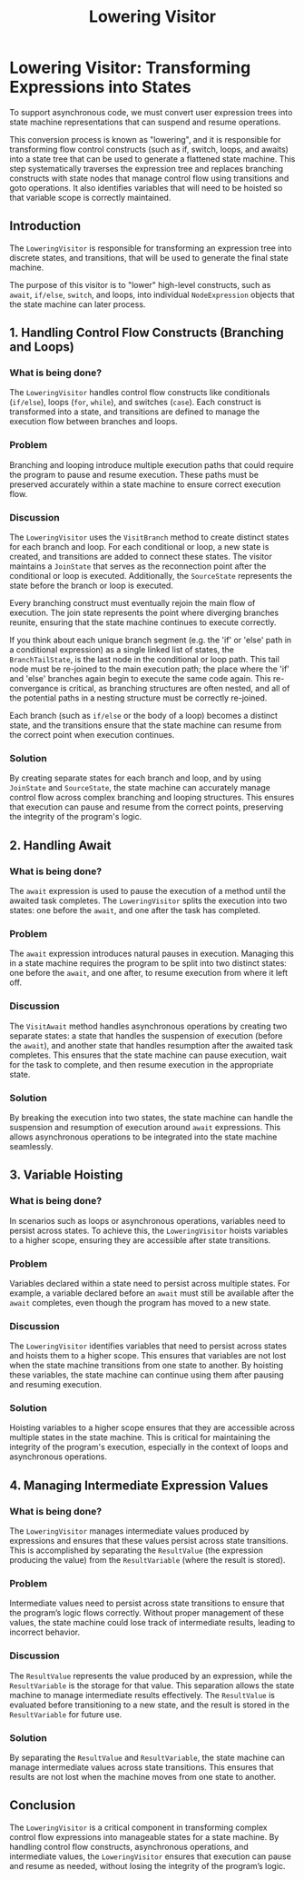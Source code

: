 ﻿---
layout: default
title: Lowering Visitor
parent: State Machines
nav_order: 2
---
# Lowering Visitor: Transforming Expressions into States

To support asynchronous code, we must convert user expression trees into state machine representations that can suspend and 
resume operations. 

This conversion process is known as "lowering", and it is responsible for transforming flow control constructs (such as if, switch,
loops, and awaits) into a state tree that can be used to generate a flattened state machine. This step systematically traverses the
expression tree and replaces branching constructs with state nodes that manage control flow using transitions and goto operations. 
It also identifies variables that will need to be hoisted so that variable scope is correctly maintained.

## Introduction

The `LoweringVisitor` is responsible for transforming an expression tree into discrete states, and transitions, that will be used 
to generate the final state machine. 

The purpose of this visitor is to "lower" high-level constructs, such as `await`, `if/else`, `switch`, and loops, into individual 
`NodeExpression` objects that the state machine can later process.

## 1. Handling Control Flow Constructs (Branching and Loops)

### What is being done?
The `LoweringVisitor` handles control flow constructs like conditionals (`if/else`), loops (`for`, `while`), and switches (`case`). 
Each construct is transformed into a state, and transitions are defined to manage the execution flow between branches and loops.

### Problem
Branching and looping introduce multiple execution paths that could require the program to pause and resume execution. These paths 
must be preserved accurately within a state machine to ensure correct execution flow.

### Discussion
The `LoweringVisitor` uses the `VisitBranch` method to create distinct states for each branch and loop. For each conditional or loop,
a new state is created, and transitions are added to connect these states. The visitor maintains a `JoinState` that serves as the 
reconnection point after the conditional or loop is executed. Additionally, the `SourceState` represents the state before the branch
or loop is executed.

Every branching construct must eventually rejoin the main flow of execution. The join state represents the point where diverging 
branches reunite, ensuring that the state machine continues to execute correctly.

If you think about each unique branch segment (e.g. the 'if' or 'else' path in a conditional expression) as a single linked list of
states, the `BranchTailState`, is the last node in the conditional or loop path. This tail node must be re-joined to the main 
execution path; the place where the 'if' and 'else' branches again begin to execute the same code again. This re-convergance is 
critical, as branching structures are often nested, and all of the potential paths in a nesting structure must be correctly 
re-joined.

Each branch (such as `if/else` or the body of a loop) becomes a distinct state, and the transitions ensure that the state machine 
can resume from the correct point when execution continues.

### Solution
By creating separate states for each branch and loop, and by using `JoinState` and `SourceState`, the state machine can accurately
manage control flow across complex branching and looping structures. This ensures that execution can pause and resume from the correct
points, preserving the integrity of the program's logic.

## 2. Handling Await

### What is being done?
The `await` expression is used to pause the execution of a method until the awaited task completes. The `LoweringVisitor` splits the 
execution into two states: one before the `await`, and one after the task has completed.

### Problem
The `await` expression introduces natural pauses in execution. Managing this in a state machine requires the program to be split into 
two distinct states: one before the `await`, and one after, to resume execution from where it left off.

### Discussion
The `VisitAwait` method handles asynchronous operations by creating two separate states: a state that handles the suspension of execution 
(before the `await`), and another state that handles resumption after the awaited task completes. This ensures that the state machine can
pause execution, wait for the task to complete, and then resume execution in the appropriate state.

### Solution
By breaking the execution into two states, the state machine can handle the suspension and resumption of execution around `await` 
expressions. This allows asynchronous operations to be integrated into the state machine seamlessly.

## 3. Variable Hoisting

### What is being done?
In scenarios such as loops or asynchronous operations, variables need to persist across states. To achieve this, the `LoweringVisitor` 
hoists variables to a higher scope, ensuring they are accessible after state transitions.

### Problem
Variables declared within a state need to persist across multiple states. For example, a variable declared before an `await` must still 
be available after the `await` completes, even though the program has moved to a new state.

### Discussion
The `LoweringVisitor` identifies variables that need to persist across states and hoists them to a higher scope. This ensures that 
variables are not lost when the state machine transitions from one state to another. By hoisting these variables, the state machine can 
continue using them after pausing and resuming execution.

### Solution
Hoisting variables to a higher scope ensures that they are accessible across multiple states in the state machine. This is critical for 
maintaining the integrity of the program's execution, especially in the context of loops and asynchronous operations.

## 4. Managing Intermediate Expression Values

### What is being done?
The `LoweringVisitor` manages intermediate values produced by expressions and ensures that these values persist across state transitions. 
This is accomplished by separating the `ResultValue` (the expression producing the value) from the `ResultVariable` 
(where the result is stored).

### Problem
Intermediate values need to persist across state transitions to ensure that the program’s logic flows correctly. Without proper management
of these values, the state machine could lose track of intermediate results, leading to incorrect behavior.

### Discussion
The `ResultValue` represents the value produced by an expression, while the `ResultVariable` is the storage for that value. This 
separation allows the state machine to manage intermediate results effectively. The `ResultValue` is evaluated before transitioning to a 
new state, and the result is stored in the `ResultVariable` for future use.

### Solution
By separating the `ResultValue` and `ResultVariable`, the state machine can manage intermediate values across state transitions. This 
ensures that results are not lost when the machine moves from one state to another.

## Conclusion
The `LoweringVisitor` is a critical component in transforming complex control flow expressions into manageable states for a state machine. 
By handling control flow constructs, asynchronous operations, and intermediate values, the `LoweringVisitor` ensures that execution can 
pause and resume as needed, without losing the integrity of the program’s logic.
